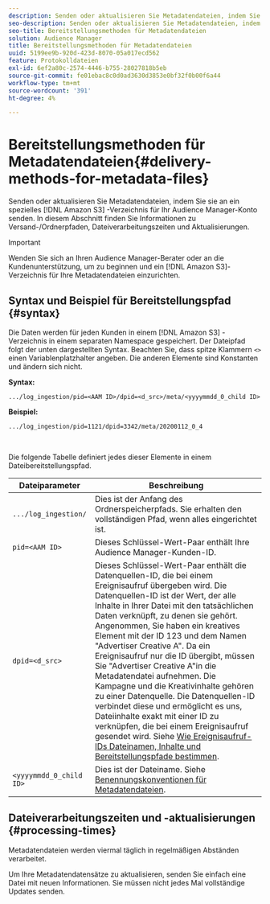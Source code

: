 ```yaml
---
description: Senden oder aktualisieren Sie Metadatendateien, indem Sie sie an ein spezielles Amazon S3-Verzeichnis für Ihr Audience Manager-Konto senden. In diesem Abschnitt finden Sie Informationen zu Versand-/Ordnerpfaden, Dateiverarbeitungszeiten und Aktualisierungen.
seo-description: Senden oder aktualisieren Sie Metadatendateien, indem Sie sie an ein spezielles Amazon S3-Verzeichnis für Ihr Audience Manager-Konto senden. In diesem Abschnitt finden Sie Informationen zu Versand-/Ordnerpfaden, Dateiverarbeitungszeiten und Aktualisierungen.
seo-title: Bereitstellungsmethoden für Metadatendateien
solution: Audience Manager
title: Bereitstellungsmethoden für Metadatendateien
uuid: 5199ee9b-920d-423d-8070-05a017ecd562
feature: Protokolldateien
exl-id: 6ef2a80c-2574-4446-b755-28027818b5eb
source-git-commit: fe01ebac8c0d0ad3630d3853e0bf32f0b00f6a44
workflow-type: tm+mt
source-wordcount: '391'
ht-degree: 4%

---
```


# Bereitstellungsmethoden für Metadatendateien{#delivery-methods-for-metadata-files}

Senden oder aktualisieren Sie Metadatendateien, indem Sie sie an ein spezielles [!DNL Amazon S3] -Verzeichnis für Ihr Audience Manager-Konto senden. In diesem Abschnitt finden Sie Informationen zu Versand-/Ordnerpfaden, Dateiverarbeitungszeiten und Aktualisierungen.

>[!IMPORTANT]
>
> Wenden Sie sich an Ihren Audience Manager-Berater oder an die Kundenunterstützung, um zu beginnen und ein [!DNL Amazon S3]-Verzeichnis für Ihre Metadatendateien einzurichten.

## Syntax und Beispiel für Bereitstellungspfad {#syntax}

Die Daten werden für jeden Kunden in einem [!DNL Amazon S3] -Verzeichnis in einem separaten Namespace gespeichert. Der Dateipfad folgt der unten dargestellten Syntax. Beachten Sie, dass spitze Klammern `<>` einen Variablenplatzhalter angeben. Die anderen Elemente sind Konstanten und ändern sich nicht.

**Syntax:**

```
.../log_ingestion/pid=<AAM ID>/dpid=<d_src>/meta/<yyyymmdd_0_child ID>
```

**Beispiel:**

```
.../log_ingestion/pid=1121/dpid=3342/meta/20200112_0_4
```

<br>

Die folgende Tabelle definiert jedes dieser Elemente in einem Dateibereitstellungspfad.


| Dateiparameter | Beschreibung |
---------|----------|
| `.../log_ingestion/` | Dies ist der Anfang des Ordnerspeicherpfads. Sie erhalten den vollständigen Pfad, wenn alles eingerichtet ist. |
| `pid=<AAM ID>` | Dieses Schlüssel-Wert-Paar enthält Ihre Audience Manager-Kunden-ID. |
| `dpid=<d_src>` | Dieses Schlüssel-Wert-Paar enthält die Datenquellen-ID, die bei einem Ereignisaufruf übergeben wird. Die Datenquellen-ID ist der Wert, der alle Inhalte in Ihrer Datei mit den tatsächlichen Daten verknüpft, zu denen sie gehört. </br> Angenommen, Sie haben ein kreatives Element mit der ID 123 und dem Namen &quot;Advertiser Creative A&quot;. Da ein Ereignisaufruf nur die ID übergibt, müssen Sie &quot;Advertiser Creative A&quot;in die Metadatendatei aufnehmen. Die Kampagne und die Kreativinhalte gehören zu einer Datenquelle. Die Datenquellen-ID verbindet diese und ermöglicht es uns, Dateiinhalte exakt mit einer ID zu verknüpfen, die bei einem Ereignisaufruf gesendet wird. Siehe [Wie Ereignisaufruf-IDs Dateinamen, Inhalte und Bereitstellungspfade bestimmen](/help/using/reporting/audience-optimization-reports/metadata-files-intro/metadata-file-overview.md#how-ids-shape-file-names). |
| `<yyyymmdd_0_child ID>` | Dies ist der Dateiname. Siehe [Benennungskonventionen für Metadatendateien](/help/using/reporting/audience-optimization-reports/metadata-files-intro/metadata-file-names.md). |

## Dateiverarbeitungszeiten und -aktualisierungen {#processing-times}

Metadatendateien werden viermal täglich in regelmäßigen Abständen verarbeitet.

Um Ihre Metadatendatensätze zu aktualisieren, senden Sie einfach eine Datei mit neuen Informationen. Sie müssen nicht jedes Mal vollständige Updates senden.
